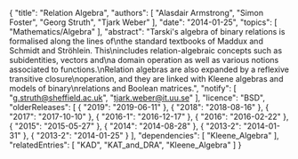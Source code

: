 {
    "title": "Relation Algebra",
    "authors": [
        "Alasdair Armstrong",
        "Simon Foster",
        "Georg Struth",
        "Tjark Weber"
    ],
    "date": "2014-01-25",
    "topics": [
        "Mathematics/Algebra"
    ],
    "abstract": "Tarski's algebra of binary relations is formalised along the lines of\nthe standard textbooks of Maddux and Schmidt and Ströhlein. This\nincludes relation-algebraic concepts such as subidentities, vectors and\na domain operation as well as various notions associated to functions.\nRelation algebras are also expanded by a reflexive transitive closure\noperation, and they are linked with Kleene algebras and models of binary\nrelations and Boolean matrices.",
    "notify": [
        "g.struth@sheffield.ac.uk",
        "tjark.weber@it.uu.se"
    ],
    "licence": "BSD",
    "olderReleases": [
        {
            "2019": "2019-06-11"
        },
        {
            "2018": "2018-08-16"
        },
        {
            "2017": "2017-10-10"
        },
        {
            "2016-1": "2016-12-17"
        },
        {
            "2016": "2016-02-22"
        },
        {
            "2015": "2015-05-27"
        },
        {
            "2014": "2014-08-28"
        },
        {
            "2013-2": "2014-01-31"
        },
        {
            "2013-2": "2014-01-25"
        }
    ],
    "dependencies": [
        "Kleene_Algebra"
    ],
    "relatedEntries": [
        "KAD",
        "KAT_and_DRA",
        "Kleene_Algebra"
    ]
}